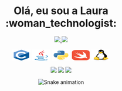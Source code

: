 <div>
  
  <h1 align="center">
    Olá, eu sou a Laura :woman_technologist:
  </h1>
  
  <p align="center"
 
  </p>
  
  <p align="center">
   
  </p>
  
</div>

<div align="center">
  <a href="https://github.com/laurafcamargos">
    <img height="190em" src="https://github-readme-stats.vercel.app/api?username=laurafcamargos&count_private=true&include_all_commits=true&show_icons=true&theme=dracula&hide_border=false&show_owner=true"/>
    <img height="190em" src="https://github-readme-stats.vercel.app/api/top-langs/?username=laurafcamargos&theme=dracula&hide_border=false&&layout=compact"/>
  </a>
</div>

<div align="center" valign="top"><br>
  <img align="center" alt="React" height="30" width="50" src="https://raw.githubusercontent.com/devicons/devicon/master/icons/c/c-original.svg">
  <img align="center" alt="React" height="30" width="50" src="https://raw.githubusercontent.com/devicons/devicon/master/icons/java/java-original.svg">
  <img align="center" alt="React" height="30" width="50" src="https://raw.githubusercontent.com/devicons/devicon/master/icons/python/python-original.svg">
  <img align="center" alt="React" height="30" width="50" src="https://raw.githubusercontent.com/devicons/devicon/master/icons/swift/swift-original.svg">
  <img align="center" alt="linux" height="30" width="50" src="https://raw.githubusercontent.com/devicons/devicon/master/icons/linux/linux-original.svg">
</div><br>

<div align="center">
  <a href="https://www.instagram.com/laurafcamargos/" target="_blank"><img src="https://img.shields.io/badge/-Instagram-%23E4405F?style=for-the-badge&logo=instagram&logoColor=white" target="_blank"></a>
  <a href="https://www.linkedin.com/in/laura-fernandes-camargos-a26b89246/" target="_blank"><img src="https://img.shields.io/badge/-LinkedIn-%230077B5?style=for-the-badge&logo=linkedin&logoColor=white" target="_blank"></a> 
  <a href="mailto:laura.camargos@usp.br"><img src="https://img.shields.io/badge/-Gmail-%23333?style=for-the-badge&logo=gmail&logoColor=white" target="_blank"></a>
</div>

<div align="center">

  ![Snake animation](https://github.com/laurafcamargos2/laurafcamargos2/blob/output/github-contribution-grid-snake.svg)
  
</div>

<div align="center">

